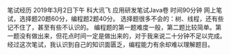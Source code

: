 笔试经历
2019年3月2日下午 科大讯飞 应用研发笔试Java卷 时间90分钟
网上笔试，选择题20题60分，编程题2题40分。
选择题很多不会的：树、线程，还有些记不住了，甚至有些不认识的。
编程题的第一题难度一般，第二题比较简单。第一题没有做出来，但花点时间一定是做出来的，对于我来说二十分钟不足以完成。
经过这次笔试，我认识到自己的知识面匮乏，编程能力有余却难以理解题目。
